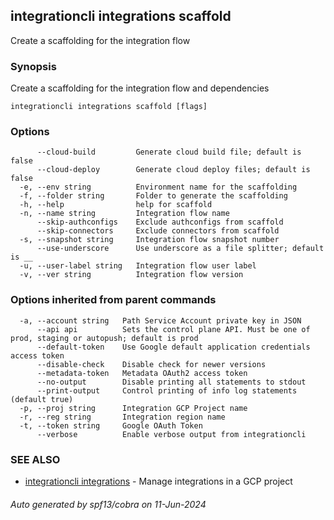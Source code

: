 ## integrationcli integrations scaffold

Create a scaffolding for the integration flow

### Synopsis

Create a scaffolding for the integration flow and dependencies

```
integrationcli integrations scaffold [flags]
```

### Options

```
      --cloud-build         Generate cloud build file; default is false
      --cloud-deploy        Generate cloud deploy files; default is false
  -e, --env string          Environment name for the scaffolding
  -f, --folder string       Folder to generate the scaffolding
  -h, --help                help for scaffold
  -n, --name string         Integration flow name
      --skip-authconfigs    Exclude authconfigs from scaffold
      --skip-connectors     Exclude connectors from scaffold
  -s, --snapshot string     Integration flow snapshot number
      --use-underscore      Use underscore as a file splitter; default is __
  -u, --user-label string   Integration flow user label
  -v, --ver string          Integration flow version
```

### Options inherited from parent commands

```
  -a, --account string   Path Service Account private key in JSON
      --api api          Sets the control plane API. Must be one of prod, staging or autopush; default is prod
      --default-token    Use Google default application credentials access token
      --disable-check    Disable check for newer versions
      --metadata-token   Metadata OAuth2 access token
      --no-output        Disable printing all statements to stdout
      --print-output     Control printing of info log statements (default true)
  -p, --proj string      Integration GCP Project name
  -r, --reg string       Integration region name
  -t, --token string     Google OAuth Token
      --verbose          Enable verbose output from integrationcli
```

### SEE ALSO

* [integrationcli integrations](integrationcli_integrations.md)	 - Manage integrations in a GCP project

###### Auto generated by spf13/cobra on 11-Jun-2024
